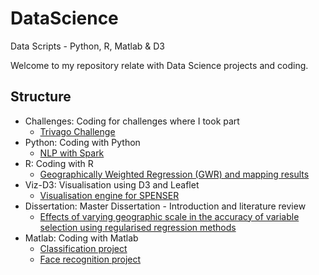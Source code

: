# DataScience
Data Scripts - Python, R, Matlab &amp; D3

Welcome to my repository relate with Data Science projects and coding.

## Structure

* Challenges: Coding for challenges where I took part     
    + [Trivago Challenge](https://github.com/aniuska/DataScience/tree/master/Challenges)
* Python: Coding with Python
    + [NLP with Spark](https://github.com/aniuska/DataScience/tree/master/Python/spark-NLP)
* R: Coding with R
   + [Geographically Weighted Regression (GWR) and mapping results](https://github.com/aniuska/DataScience/tree/master/R)
* Viz-D3: Visualisation using D3 and Leaflet    
    + [Visualisation engine for SPENSER](https://github.com/aniuska/DataScience/tree/master/Viz-D3)
* Dissertation: Master Dissertation - Introduction and literature review
    +  [Effects of varying geographic scale in the accuracy of variable selection using regularised regression methods](https://github.com/aniuska/DataScience/tree/master/disertation)
* Matlab: Coding with Matlab
    + [Classification project](https://github.com/aniuska/DataScience/tree/master/Matlab/Classification)
    + [Face recognition project](https://github.com/aniuska/DataScience/tree/master/Matlab/Face%20Recognition)
